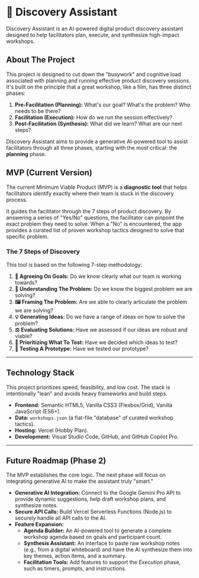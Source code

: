 # 🧭 Discovery Assistant

Discovery Assistant is an AI-powered digital product discovery assistant designed to help facilitators plan, execute, and synthesize high-impact workshops.

## About The Project

This project is designed to cut down the "busywork" and cognitive load associated with planning and running effective product discovery sessions. It's built on the principle that a great workshop, like a film, has three distinct phases:

1.  **Pre-Facilitation (Planning):** What's our goal? What's the problem? Who needs to be there?
2.  **Facilitation (Execution):** How do we run the session effectively?
3.  **Post-Facilitation (Synthesis):** What did we learn? What are our next steps?

Discovery Assistant aims to provide a generative AI-powered tool to assist facilitators through all three phases, starting with the most critical: the **planning** phase.

## MVP (Current Version)

The current Minimum Viable Product (MVP) is a **diagnostic tool** that helps facilitators identify exactly where their team is stuck in the discovery process.

It guides the facilitator through the 7 steps of product discovery. By answering a series of "Yes/No" questions, the facilitator can pinpoint the exact problem they need to solve. When a "No" is encountered, the app provides a curated list of proven workshop tactics designed to solve that specific problem.

### The 7 Steps of Discovery

This tool is based on the following 7-step methodology:

1.  **🧭 Agreeing On Goals:** Do we know clearly what our team is working towards?
2.  **🧠 Understanding The Problem:** Do we know the biggest problem we are solving?
3.  **🖼 Framing The Problem:** Are we able to clearly articulate the problem we are solving?
4.  **💡 Generating Ideas:** Do we have a range of ideas on how to solve the problem?
5.  **⚖️ Evaluating Solutions:** Have we assessed if our ideas are robust and viable?
6.  **📌 Prioritizing What To Test:** Have we decided which ideas to test?
7.  **🦺 Testing A Prototype:** Have we tested our prototype?

---

## Technology Stack

This project prioritizes speed, feasibility, and low cost. The stack is intentionally "lean" and avoids heavy frameworks and build steps.

* **Frontend:** Semantic HTML5, Vanilla CSS3 (Flexbox/Grid), Vanilla JavaScript (ES6+).
* **Data:** `workshops.json` (a flat-file "database" of curated workshop tactics).
* **Hosting:** Vercel (Hobby Plan).
* **Development:** Visual Studio Code, GitHub, and GitHub Copilot Pro.

---

## Future Roadmap (Phase 2)

The MVP establishes the core logic. The next phase will focus on integrating generative AI to make the assistant truly "smart."

* **Generative AI Integration:** Connect to the Google Gemini Pro API to provide dynamic suggestions, help draft workshop plans, and synthesize notes.
* **Secure API Calls:** Build Vercel Serverless Functions (Node.js) to securely handle all API calls to the AI.
* **Feature Expansion:**
    * **Agenda Builder:** An AI-powered tool to generate a complete workshop agenda based on goals and participant count.
    * **Synthesis Assistant:** An interface to paste raw workshop notes (e.g., from a digital whiteboard) and have the AI synthesize them into key themes, action items, and a summary.
    * **Facilitation Tools:** Add features to support the *Execution* phase, such as timers, prompts, and instructions.
